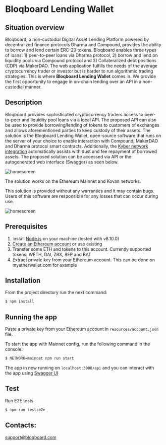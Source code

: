 # Bloqboard Lending Wallet

## Situation overview

Bloqboard, a non-custodial Digital Asset Lending Platform powered by decentralized finance protocols Dharma and Compound, provides the ability to borrow and lend certain ERC-20 tokens. Bloqboard enables three types of loans: 1) peer-to-peer loans via Dharma protocol, 2) borrow and lend on liquidity pools via Compound protocol and 3) Collateralized debt positions (CDP) via MakerDAO. The web application fulfills the needs of the average cryptocurrency trader or investor but is harder to run algorithmic trading strategies. This is where **Bloqboard Lending Wallet** comes in. We provide the first opportunity to engage in on-chain lending over an API in a non-custodial manner.

## Description
Bloqboard provides sophisticated cryptocurrency traders access to peer-to-peer and liquidity pool loans via a local API. The proposed API can also be used to provide borrowing/lending of tokens to customers of exchanges and allows aforementioned parties to keep custody of their assets. The solution is the Bloqboard Lending Wallet, open-source software that runs on the server of your choice to enable interaction with Compound, MakerDAO and Dharma protocol smart contracts. Additionally, the [Kyber network integration](https://github.com/bloqboard/bloqboard-lending-wallet/wiki/Kyber-Network-integration) automatically assists with dust and fee repayment of borrowed assets. The proposed solution can be accessed via API or the autogenerated web interface (Swagger) as seen below.

![homescreen](https://github.com/bloqboard/bloqboard-lending-wallet/blob/master/swagger_GUI.png)

The solution works on the Ethereum Mainnet and Kovan networks.

This solution is provided without any warranties and it may contain bugs. Users of this software are responsible for any losses that can occur during use.

![homescreen](https://github.com/bloqboard/bloqboard-lending-wallet/blob/master/visual_workflow.png)


## Prerequisites
1. Install [Node.js](https://nodejs.org/en/) on your machine (tested with v8.10.0)
2. [Create an Ethereum account](https://www.myetherwallet.com/) or use existing
3. Transfer some ETH and tokens to this account. Currently supported tokens: WETH, DAI, ZRX, REP and BAT
4. Extract private key from your Ethereum account. This can be done on myetherwallet.com for example

## Installation
From the project directory run the next command:
```bash
$ npm install
```

## Running the app

Paste a private key from your Ethereum account in `resources/account.json` file.

To start the app with Mainnet config, run the following command in the console:

```bash
$ NETWORK=mainnet npm run start
```

The app in now running on `localhost:3000/api` and you can interact with the app using [Swagger UI](http://localhost:3000/api/)

## Test

Run E2E tests
```bash
$ npm run test:e2e
```

## Contacts:
support@bloqboard.com
